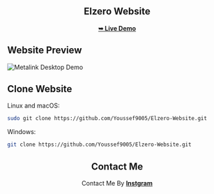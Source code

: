
<div align="center">
  <h2 align="center">Elzero Website</h2>
  <a href="https://youssef9005.github.io/Elzero-Website/"><strong>➥ Live Demo</strong></a>
</div>

<h2>Website Preview</h2>

![Metalink Desktop Demo](./Finshing/Elzero.png "Desktop Demo")

## Clone Website

Linux and macOS:

```bash
sudo git clone https://github.com/Youssef9005/Elzero-Website.git
```

Windows:

```bash
git clone https://github.com/Youssef9005/Elzero-Website.git
```

<div align="center">
    <h2>Contact Me</h2>
    <span>Contact Me By </span><a href="https://instagram.com/youssef_65_sameh?utm_source=qr"><strong>Instgram</strong></a>
</div>
